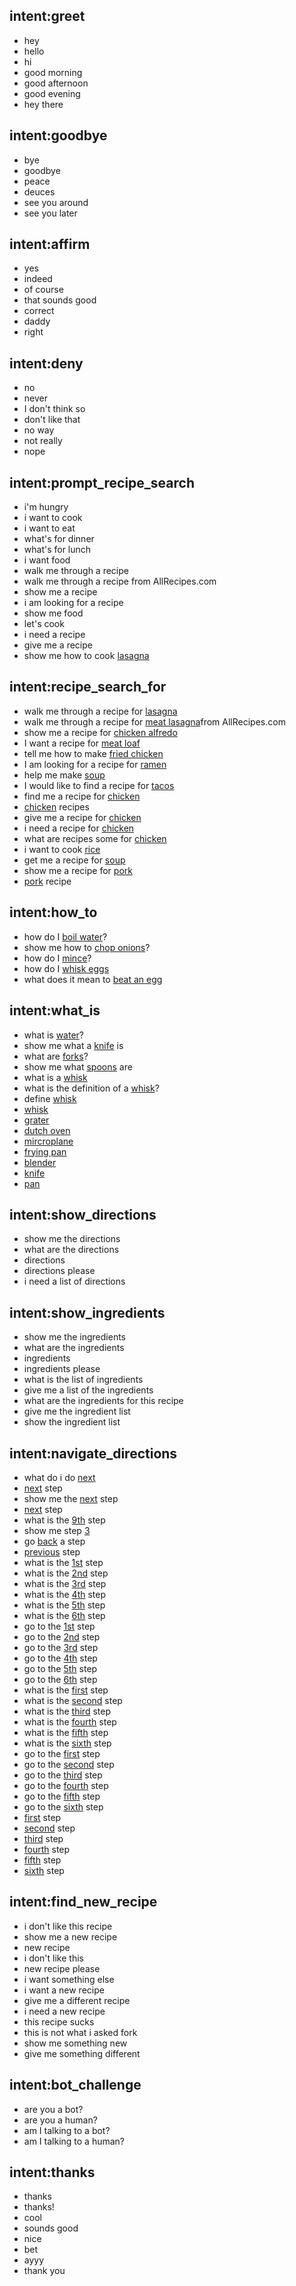 ## intent:greet
- hey
- hello
- hi
- good morning
- good afternoon
- good evening
- hey there

## intent:goodbye
- bye
- goodbye
- peace
- deuces
- see you around
- see you later

## intent:affirm
- yes
- indeed
- of course
- that sounds good
- correct
- daddy
- right

## intent:deny
- no
- never
- I don't think so
- don't like that
- no way
- not really
- nope

## intent:prompt_recipe_search
- i'm hungry
- i want to cook
- i want to eat
- what's for dinner
- what's for lunch
- i want food
- walk me through a recipe
- walk me through a recipe from AllRecipes.com
- show me a recipe
- i am looking for a recipe
- show me food
- let's cook
- i need a recipe
- give me a recipe
- show me how to cook [lasagna](food)

## intent:recipe_search_for
- walk me through a recipe for [lasagna](food)
- walk me through a recipe for [meat lasagna](food)from AllRecipes.com
- show me a recipe for [chicken alfredo](food)
- I want a recipe for [meat loaf](food)
- tell me how to make [fried chicken](food)
- I am looking for a recipe for [ramen](food)
- help me make [soup](food)
- I would like to find a recipe for [tacos](food)
- find me a recipe for [chicken](food)
- [chicken](food) recipes
- give me a recipe for [chicken](food)
- i need a recipe for [chicken](food)
- what are recipes some for [chicken](food)
- i want to cook [rice](food)
- get me a recipe for [soup](food)
- show me a recipe for [pork](food)
- [pork](food) recipe

## intent:how_to
- how do I [boil water](action)?
- show me how to [chop onions](action)?
- how do I [mince](action)?
- how do I [whisk eggs](action)
- what does it mean to [beat an egg](action)

## intent:what_is
- what is [water](thing)?
- show me what a [knife](thing) is
- what are [forks](thing)?
- show me what [spoons](thing) are
- what is a [whisk](thing)
- what is the definition of a [whisk](thing)?
- define [whisk](thing)
- [whisk](thing)
- [grater](thing)
- [dutch oven](thing)
- [mircroplane](thing)
- [frying pan](thing)
- [blender](thing)
- [knife](thing)
- [pan](thing)

## intent:show_directions
- show me the directions
- what are the directions
- directions
- directions please
- i need a list of directions


## intent:show_ingredients
- show me the ingredients
- what are the ingredients
- ingredients
- ingredients please
- what is the list of ingredients
- give me a list of the ingredients
- what are the ingredients for this recipe
- give me the ingredient list
- show the ingredient list


## intent:navigate_directions
- what do i do [next](order)
- [next](order) step
- show me the [next](order) step
- [next](order) step
- what is the [9th](order) step
- show me step [3](order)
- go [back](order) a step
- [previous](order) step
- what is the [1st](order) step
- what is the [2nd](order) step
- what is the [3rd](order) step
- what is the [4th](order) step
- what is the [5th](order) step
- what is the [6th](order) step
- go to the [1st](order) step
- go to the [2nd](order) step
- go to the [3rd](order) step
- go to the [4th](order) step
- go to the [5th](order) step
- go to the [6th](order) step
- what is the [first](order) step
- what is the [second](order) step
- what is the [third](order) step
- what is the [fourth](order) step
- what is the [fifth](order) step
- what is the [sixth](order) step
- go to the [first](order) step
- go to the [second](order) step
- go to the [third](order) step
- go to the [fourth](order) step
- go to the [fifth](order) step
- go to the [sixth](order) step
- [first](order) step
- [second](order) step
- [third](order) step
- [fourth](order) step
- [fifth](order) step
- [sixth](order) step

## intent:find_new_recipe
- i don't like this recipe
- show me a new recipe
- new recipe
- i don't like this
- new recipe please
- i want something else
- i want a new recipe
- give me a different recipe
- i need a new recipe
- this recipe sucks
- this is not what i asked fork
- show me something new
- give me something different


## intent:bot_challenge
- are you a bot?
- are you a human?
- am I talking to a bot?
- am I talking to a human?

## intent:thanks
- thanks
- thanks!
- cool
- sounds good
- nice
- bet
- ayyy
- thank you
